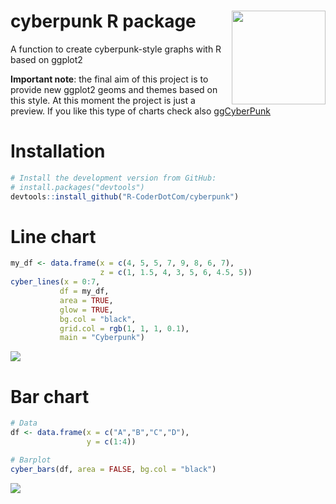 # cyberpunk R package<img width = 150px height = 150px src="https://user-images.githubusercontent.com/67192157/101294474-c70f3d00-3817-11eb-81a2-fae3039ed6d0.png" align="right" />
A function to create cyberpunk-style graphs with R based on ggplot2

**Important note**: the final aim of this project is to provide new ggplot2 geoms and themes based on this style. At this moment the project is just a preview. If you like this type of charts check also [ggCyberPunk](https://github.com/delabj/ggCyberPunk)

# Installation

```r
# Install the development version from GitHub:
# install.packages("devtools")
devtools::install_github("R-CoderDotCom/cyberpunk")
```


# Line chart
```r
my_df <- data.frame(x = c(4, 5, 5, 7, 9, 8, 6, 7),
                    z = c(1, 1.5, 4, 3, 5, 6, 4.5, 5))
cyber_lines(x = 0:7,
           df = my_df,
           area = TRUE,
           glow = TRUE,
           bg.col = "black",
           grid.col = rgb(1, 1, 1, 0.1),
           main = "Cyberpunk")
```
<p style = "align-text: center"><img src = "https://user-images.githubusercontent.com/67192157/101294633-07bb8600-3819-11eb-8510-8acb2692efab.png"></img></p>

# Bar chart
```r
# Data
df <- data.frame(x = c("A","B","C","D"),
                 y = c(1:4))

# Barplot
cyber_bars(df, area = FALSE, bg.col = "black")
```

<p style = "align-text: center"><img src = "https://user-images.githubusercontent.com/67192157/101295277-ef4d6a80-381c-11eb-8053-fb90bc031e5e.png"></img></p>

